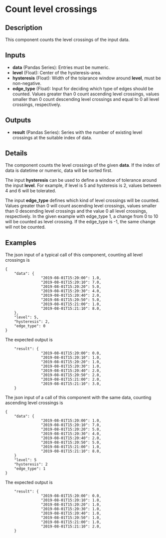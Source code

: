 # Count level crossings

## Description
This component counts the level crossings of the input data.

## Inputs
* **data** (Pandas Series): Entries must be numeric.
* **level** (Float): Center of the hysteresis-area.
* **hysteresis** (Float): Width of the tolarance window around **level**, must be non-negative. 
* **edge_type** (Float): Input for deciding which type of edges should be counted. Values greater than 0 count ascending level crossings, values smaller than 0 count descending level crossings and equal to 0 all level crossings, respectively.

## Outputs
* **result** (Pandas Series): Series with the number of existing level crossings at the suitable index of data.

## Details
The component counts the level crossings of the given **data**. If the index of data is datetime or numeric, data will be sorted first. 

The input **hysteresis** can be used to define a window of tolerance around the input **level**. For example, if level is 5 and hysteresis is 2, values between 4 and 6 will be tolerated. 

The input **edge_type** defines which kind of level crossings will be counted. Values greater than 0 will count ascending level crossings, values smaller than 0 descending level crossings and the value 0 all level crossings, respectively.
In the given example with edge_type 1, a change from 0 to 10 will be counted as level crossing. If the edge_type is -1, the same change will not be counted.


## Examples
The json input of a typical call of this component, counting all level crossings is
```
{
	"data": {
				"2019-08-01T15:20:00": 1.0,
				"2019-08-01T15:20:10": 7.0,
				"2019-08-01T15:20:20": 5.0,
				"2019-08-01T15:20:30": 4.0,
				"2019-08-01T15:20:40": 2.0,
				"2019-08-01T15:20:50": 5.0,
				"2019-08-01T15:21:00": 1.0,
				"2019-08-01T15:21:10": 8.0,
	},
	"level": 5,
	"hysteresis": 2,
	"edge_type": 0
}
```
The expected output is
```
	"result": {
				"2019-08-01T15:20:00": 0.0,
				"2019-08-01T15:20:10": 1.0,
				"2019-08-01T15:20:20": 1.0,
				"2019-08-01T15:20:30": 1.0,
				"2019-08-01T15:20:40": 2.0,
				"2019-08-01T15:20:50": 2.0,
				"2019-08-01T15:21:00": 2.0,
				"2019-08-01T15:21:10": 3.0,
	}
```

The json input of a call of this component with the same data, counting ascending level crossings is
```
{
	"data": {
				"2019-08-01T15:20:00": 1.0,
				"2019-08-01T15:20:10": 7.0,
				"2019-08-01T15:20:20": 5.0,
				"2019-08-01T15:20:30": 4.0,
				"2019-08-01T15:20:40": 2.0,
				"2019-08-01T15:20:50": 5.0,
				"2019-08-01T15:21:00": 1.0,
				"2019-08-01T15:21:10": 8.0,
	}
	"level": 5
	"hysteresis": 2
	"edge_type": 1
}
```
The expected output is
```
	"result": {
				"2019-08-01T15:20:00": 0.0,
				"2019-08-01T15:20:10": 1.0,
				"2019-08-01T15:20:20": 1.0,
				"2019-08-01T15:20:30": 1.0,
				"2019-08-01T15:20:40": 1.0,
				"2019-08-01T15:20:50": 1.0,
				"2019-08-01T15:21:00": 1.0,
				"2019-08-01T15:21:10": 2.0,
	}
```
